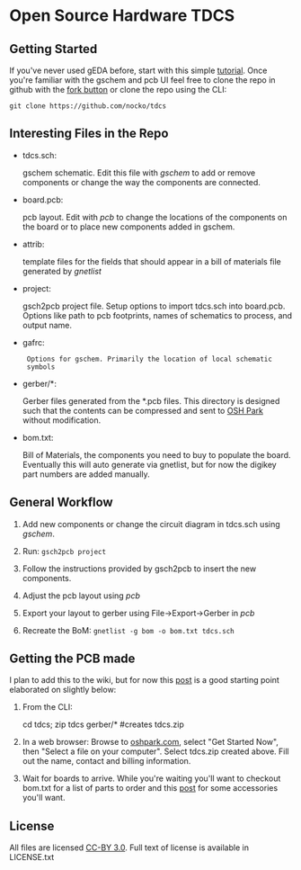 Open Source Hardware TDCS
=========================

Getting Started
---------------

If you've never used gEDA before, start with this simple
[tutorial](http://hobby-electrons.sourceforge.net/tutorials/gEDA/index.html). Once
you're familiar with the gschem and pcb UI feel free to clone the repo
in github with the [fork button](https://github.com/nocko/tdcs/fork)
or clone the repo using the CLI:

    git clone https://github.com/nocko/tdcs

Interesting Files in the Repo
-----------------------------

* tdcs.sch:

	gschem schematic. Edit this file with *gschem* to add or
	remove components or change the way the components are
	connected.

* board.pcb:
 
  	pcb layout. Edit with *pcb* to change the locations of the
	components on the board or to place new components added in
	gschem.

* attrib:

	template files for the fields that should appear in a bill of
	materials file generated by *gnetlist*

* project:

	gsch2pcb project file. Setup options to import tdcs.sch into
	board.pcb. Options like path to pcb footprints, names of
	schematics to process, and output name.

* gafrc:
 
       Options for gschem. Primarily the location of local schematic
       symbols

* gerber/*:
	
	Gerber files generated from the *.pcb files. This directory is
	designed such that the contents can be compressed and sent to
	[OSH Park](http://oshpark.com/) without modification.

* bom.txt:

	Bill of Materials, the components you need to buy to populate
	the board. Eventually this will auto generate via gnetlist,
	but for now the digikey part numbers are added manually.


General Workflow
----------------

1. Add new components or change the circuit diagram in tdcs.sch using
*gschem*.

1. Run: ```gsch2pcb project```

1. Follow the instructions provided by gsch2pcb to insert the new
components.

1. Adjust the pcb layout using *pcb*

1. Export your layout to gerber using File->Export->Gerber in *pcb*

1. Recreate the BoM: ```gnetlist -g bom -o bom.txt tdcs.sch```

Getting the PCB made
--------------------

I plan to add this to the wiki, but for now this
[post](https://nocko.se/2012/07/30/brain-zapping-is-fun/) is a good
starting point elaborated on slightly below:

 1. From the CLI:

     cd tdcs; zip tdcs gerber/* #creates tdcs.zip

 2. In a web browser: Browse to [oshpark.com](http://oshpark.com),
select "Get Started Now", then "Select a file on your
computer". Select tdcs.zip created above. Fill out the name, contact
and billing information.

 3. Wait for boards to arrive. While you're waiting you'll want to
checkout bom.txt for a list of parts to order and this
[post](https://nocko.se/2012/07/30/brain-zapping-is-fun/) for some
accessories you'll want.

License
-------

All files are licensed [CC-BY
3.0](http://creativecommons.org/licenses/by/3.0/). Full text of
license is available in LICENSE.txt
